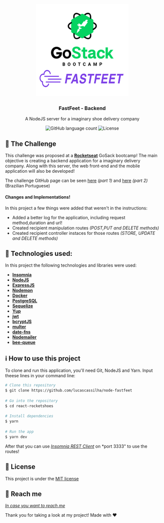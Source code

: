 <h1 align="center">
    <img height="300" alt="GoStack" src="./.github/logo.png" />
</h1>

<h3 align="center">
  FastFeet - Backend
</h3>
<p align="center">
  A NodeJS server for a imaginary shoe delivery company
</p>

<p align="center">
  <img alt="GitHub language count" src="https://img.shields.io/github/languages/count/rocketseat/bootcamp-gostack-desafio-01?color=%2304D361">

  <img alt="License" src="https://img.shields.io/badge/license-MIT-%2304D361">

</p>


:rocket: The Challenge
------------------
This challenge was proposed at a [**Rocketseat**](https://rocketseat.com.br/) GoSack bootcamp! The main objective is creating a 
backend application for a imaginary delivery company. Along with this server, the web front-end and the mobile application will 
also be developed!

The challenge GitHub page can be seen [here](https://github.com/Rocketseat/bootcamp-gostack-desafio-02/blob/master/README.md#--) *(part 1)* and [here](https://github.com/Rocketseat/bootcamp-gostack-desafio-03/blob/master/README.md#desafio-03-continuando-aplica%C3%A7%C3%A3o) *(part 2)*
(Brazilian Portuguese)

#### Changes and Implementations!
In this project a few things were added that weren't in the instructions:

- Added a better log for the application, including request method,duration and url!
- Created recipient manipulation routes *(POST,PUT and DELETE methods)*
- Created recipient controller instaces for those routes *(STORE, UPDATE and DELETE methods)*

:wrench: Technologies used:
----------------------
In this project the following technologies and libraries were used:

- [**Insomnia**](https://insomnia.rest/)
- [**NodeJS**](https://nodejs.org/en/)
- [**ExpressJS**](https://expressjs.com/)
- [**Nodemon**](https://nodemon.io/)
- [**Docker**](https://www.docker.com/)
- [**PostgreSQL**](https://www.postgresql.org/)
- [**Sequelize**](https://sequelize.org/)
- [**Yup**](https://github.com/jquense/yup)
- [**jwt**](https://www.npmjs.com/package/jsonwebtoken/)
- [**bcryptJS**](https://www.npmjs.com/package/bcryptjs)
- [**multer**](https://github.com/expressjs/multer)
- [**date-fns**](https://date-fns.org/docs/Getting-Started)
- [**Nodemailer**](https://nodemailer.com/about/)
- [**bee-queue**](https://github.com/bee-queue/bee-queue)

## :information_source: How to use this project
To clone and run this application, you'll need Git, NodeJS and Yarn. Input theese lines in your command line:

```bash
# Clone this repository
$ git clone https://github.com/lucascassilha/node-fastfeet

# Go into the repository
$ cd react-rocketshoes

# Install dependencies
$ yarn

# Run the app
$ yarn dev
```

After that you can use [*Insomnia REST Client*](https://insomnia.rest/) on *port 3333" to use the routes!

## :scroll: License

This project is under the [MIT license](LICENSE)

:speech_balloon: Reach me
----------

[*In case you want to reach me*](https://www.linkedin.com/in/lcassilha/)



Thank you for taking a look at my project! Made with ♥
